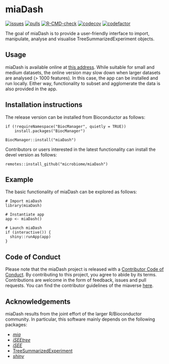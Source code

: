 # miaDash

[![issues](https://img.shields.io/github/issues/microbiome/miaDash)](https://github.com/microbiome/miaDash/issues)
[![pulls](https://img.shields.io/github/issues-pr/microbiome/miaDash)](https://github.com/microbiome/miaDash/pulls)
[![R-CMD-check](https://github.com/microbiome/miaDash/workflows/rworkflows/badge.svg)](https://github.com/microbiome/miaDash/actions)
[![codecov](https://codecov.io/gh/microbiome/miaDash/branch/devel/graph/badge.svg)](https://app.codecov.io/gh/microbiome/miaDash?branch=devel)
[![codefactor](https://www.codefactor.io/repository/github/microbiome/miadash/badge)](https://www.codefactor.io/repository/github/microbiome/miadash)

The goal of miaDash is to provide a user-friendly interface to import,
manipulate, analyse and visualise TreeSummarizedExperiment objects.

## Usage

miaDash is available online at [this address](miadash-microbiome.2.rahtiapp.fi/).
While suitable for small and medium datasets, the online version may slow down
when larger datasets are analysed (> 1000 features). In this case, the app can
be installed and run locally. Either way, functionality to subset and
agglomerate the data is also provided in the app.

## Installation instructions

The release version can be installed from Bioconductor as follows:

```
if (!requireNamespace("BiocManager", quietly = TRUE))
    install.packages("BiocManager")

BiocManager::install("miaDash")
```

Contributors or users interested in the latest functionality can install the
devel version as follows:

```
remotes::install_github("microbiome/miaDash")
```

## Example

The basic functionality of miaDash can be explored as follows:

```
# Import miaDash
library(miaDash)

# Instantiate app
app <- miaDash()

# Launch miaDash
if (interactive()) {
  shiny::runApp(app)
}
```

## Code of Conduct

Please note that the miaDash project is released with a
[Contributor Code of Conduct](https://bioconductor.org/about/code-of-conduct/).
By contributing to this project, you agree to abide by its terms. Contributions
are welcome in the form of feedback, issues and pull requests. You can find the
contributor guidelines of the miaverse
[here](https://github.com/microbiome/mia/blob/devel/CONTRIBUTING.md).

## Acknowledgements

miaDash results from the joint effort of the larger R/Bioconductor community. In
particular, this software mainly depends on the following packages:

- [_mia_](https://bioconductor.org/packages/release/bioc/html/mia.html)
- [_iSEEtree_](https://bioconductor.org/packages/devel/bioc/html/iSEEtree.html)
- [_iSEE_](https://www.bioconductor.org/packages/release/bioc/html/iSEE.html)
- [TreeSummarizedExperiment](https://www.bioconductor.org/packages/release/bioc/html/TreeSummarizedExperiment.html)
- [_shiny_](https://cran.r-project.org/web/packages/shiny/)
